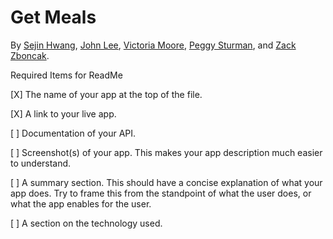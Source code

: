# Get Meals

By [Sejin Hwang](https://github.com/seejins), [John Lee](https://github.com/johlee92), [Victoria Moore](https://github.com/JaggerSofia), [Peggy Sturman](https://github.com/glamazon), and [Zack Zboncak](https://github.com/zzboncak).



Required Items for ReadMe

[X] The name of your app at the top of the file.  

[X] A link to your live app. 

[  ]  Documentation of your API.  

[  ]  Screenshot(s) of your app. This makes your app description much easier to understand. 

[  ]  A summary section. This should have a concise explanation of what your app does. Try to frame this from the standpoint of what the user does, or what the app enables for the user. 

[  ]  A section on the technology used.
